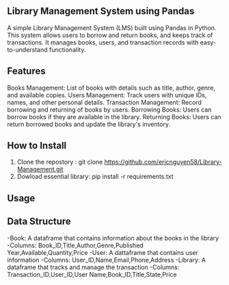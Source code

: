 ## Library Management System using Pandas

A simple Library Management System (LMS) built using Pandas in Python. This system allows users to borrow and return books,
and keeps track of transactions. It manages books, users, and transaction records with easy-to-understand functionality.

## Features

Books Management: List of books with details such as title, author, genre, and available copies.
Users Management: Track users with unique IDs, names, and other personal details.
Transaction Management: Record borrowing and returning of books by users.
Borrowing Books: Users can borrow books if they are available in the library.
Returning Books: Users can return borrowed books and update the library's inventory.

## How to Install
1. Clone the repostory :
   git clone https://github.com/ericnguyen58/Library-Management.git
2. Dowload essential library:
   pip install -r requirements.txt

## Usage

## Data Structure 
-Book: A dataframe that contains information about the books in the library
  -Columns: Book_ID,Title,Author,Genre,Published Year,Available,Quantity,Price
-User: A dattaframe that contains user information 
  -Columns: User_ID,Name,Email,Phone,Address
-Library: A dataframe that tracks and manage the transaction
  -Columns: Transaction_ID,User_ID,User Name,Book_ID,Title,State,Price